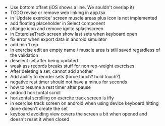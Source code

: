 - Use bottom offset (iOS shows a line. We souldn't overlap it)
- TODO revise or remove web linking in app.tsx
- in 'Update exercice' screen muscle areas plus icon is not implemented
- add floating placeholder in Select component
- change icon and remove ignite splashscreen
- in ExterciseTrack screen show last sets when keyboard open
- fix error when export data in android simulator
- add min 1 rep
- In exercise edit an empty name / muscle area is still saved regardless of the validation
- deselect set after being updated
- weak ass records breaks stuff for non rep-weight exercises
- After deleting a set, cannot add another
- Add ability to reorder sets (force touch? hold touch?)
- negative rest timer should not have a minus for seconds
- how to resume a rest timer after pause
- android horizontal scroll
- horizontal scrolling on exercite track screen is iffy
- in exercise track screen on android when using device keyboard hitting done doesn't create the set
- keyboard avoiding view covers the screen a bit when opened and doesn't reset it when closed
